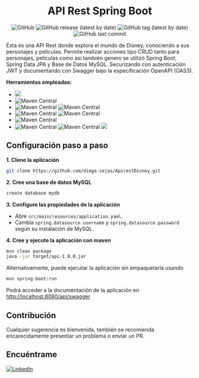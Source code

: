<h1 align="center">API Rest Spring Boot</h1>
<div align="center">


![GitHub](https://img.shields.io/github/license/joslunpac/api-rest-spring-boot?label=Licencia&style=flat-square)
![GitHub release (latest by date)](https://img.shields.io/github/v/release/joslunpac/api-rest-spring-boot?label=Release&logo=Github&style=flat-square)
![GitHub tag (latest by date)](https://img.shields.io/github/v/tag/joslunpac/api-rest-spring-boot?label=Tag&logo=Github&style=flat-square)
![GitHub last commit](https://img.shields.io/github/last-commit/joslunpac/api-rest-spring-boot?label=%C3%9Altimo%20commit&logo=Github&style=flat-square)

</div>
Esta es una API Rest donde explora el mundo de Disney, conociendo a sus personajes y películas. Permite realizar acciones tipo CRUD tanto para personajes, películas como asi también genero se utilizó Spring Boot, Spring Data JPA y Base de Datos MySQL. Securizando con autenticación JWT y documentando con Swagger bajo la especificación OpenAPI (OAS3).
</div>

**Herramientas empleadas:**

- ![](https://img.shields.io/badge/Java-11-%23007396?style=flat-square&logo=java)
- ![Maven Central](https://img.shields.io/maven-central/v/org.springframework.boot/spring-boot?color=%236DB33F&label=Spring%20Boot&logo=Spring%20Boot&style=flat-square&versionSuffix=2.5.2)
- ![Maven Central](https://img.shields.io/maven-central/v/org.springframework.boot/spring-boot-starter-data-jpa?color=%236DB33F&label=Spring%20Data%20JPA&logo=Spring%20Boot&style=flat-square&versionSuffix=2.5.2) ![Maven Central](https://img.shields.io/maven-central/v/mysql/mysql-connector-java?color=%234479A1&label=MySQL&logo=MySQL&logoColor=FFF&style=flat-square)
- ![Maven Central](https://img.shields.io/maven-central/v/org.springframework.boot/spring-boot-starter-security?color=%236DB33F&label=Spring%20Security&logo=Spring%20Boot&style=flat-square&versionSuffix=2.5.2) ![Maven Central](https://img.shields.io/maven-central/v/io.jsonwebtoken/jjwt?color=blueviolet&label=JWT&logo=JSON%20Web%20Tokens&style=flat-square&versionSuffix=0.9.1)
- ![Maven Central](<https://img.shields.io/maven-central/v/org.springdoc/springdoc-openapi-ui?color=%236BA539&label=OpenAPI%20(OAS3)&logo=OpenAPI%20Initiative&logoColor=%236BA539&style=flat-square&versionSuffix=1.5.9>)
- ![Maven Central](https://img.shields.io/maven-central/v/org.projectlombok/lombok?label=Lombok&style=flat-square) ![Maven Central](https://img.shields.io/maven-central/v/org.modelmapper.extensions/modelmapper-spring?label=Model%20Mapper&style=flat-square) ![](https://img.shields.io/badge/Exception%20Handler-%20-red?style=flat-square)

## Configuración paso a paso

**1. Clone la aplicación**

```bash
git clone https://github.com/diego-sejas/ApirestDisney.git
```

**2. Cree una base de datos MySQL**

```bash
create database mydb
```

**3. Configure las propiedades de la aplicación**

- Abre `src/main/resources/application.yaml`.
- Cambia `spring.datasource.username` y `spring.datasource.password` según su instalación de MySQL.

**4. Cree y ejecute la aplicación con maven**

```bash
mvn clean package
java -jar target/api-1.0.0.jar
```

Alternativamente, puede ejecutar la aplicación sin empaquetarla usando

```bash
mvn spring-boot:run
```

Podrá acceder a la documentación de la aplicación en <http://localhost:8080/api/swagger>

## Contribución

Cualquier sugerencia es bienvenida, también se recomienda encarecidamente presentar un problema o enviar un PR.

## Encuéntrame

[![LinkedIn][linkedin-shield]][linkedin-url]

<!-- MARKDOWN LINKS & IMAGES -->

[linkedin-shield]: https://img.shields.io/badge/LinkedIn-diegosejas-0A66C2?style=flat-square&logo=linkedin
[linkedin-url]: https://linkedin.com/in/diegosejas

